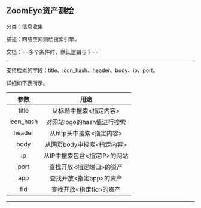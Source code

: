 ##  ZoomEye资产测绘

分类：信息收集

描述：网络空间测绘搜索引擎。

文档：==多个条件时，默认逻辑与？==

---

支持检索的字段：title、icon_hash、header、body、ip、port。

详细如下表所示。

|   参数    |             用途             |
| :-------: | :--------------------------: |
|   title   |    从标题中搜索<指定内容>    |
| icon_hash |  对网站logo的hash值进行搜索  |
|  header   |   从http头中搜索<指定内容>   |
|   body    |  从网页body中搜索<指定内容>  |
|    ip     | 从IP中搜索包含<指定IP>的网站 |
|   port    |   查找开放<指定端口>的资产   |
|   app    |   查找开放<指定app>的资产   |
|   fid    |   查找开放<指定fid>的资产   |


---
